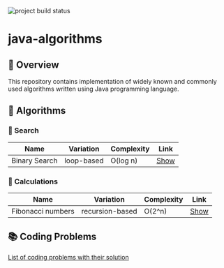 ![project build status](https://github.com/anverbogatov/java-algorithms/actions/workflows/maven.yml/badge.svg)

# java-algorithms

## 🦅 Overview
This repository contains implementation of widely known and commonly used algorithms written using Java programming language.

## 📒 Algorithms

### 🔎 Search
| Name | Variation| Complexity | Link |
|------|----------|------------|------|
| Binary Search | loop-based | O(log n) | [Show](https://github.com/anverbogatov/java-algorithms/blob/3cdac6ad6f99c53ec0e109dacce00eecb51fc66f/src/main/java/com/anverbogatov/algorithms/search/BinarySearch.java#L19) |

### 🧮 Calculations
| Name | Variation| Complexity | Link |
|------|----------|------------|------|
| Fibonacci numbers | recursion-based | O(2^n) | [Show](https://github.com/anverbogatov/java-algorithms/blob/04a46c302c9c49bfdeb4572c5623651ae88059a8/src/main/java/com/anverbogatov/algorithms/calculations/FibonacciNumbers.java#L13) |

## 📚 Coding Problems
[List of coding problems with their solution](https://github.com/anverbogatov/java-algorithms/tree/main/src/main/java/com/anverbogatov/algorithms/tasks)
